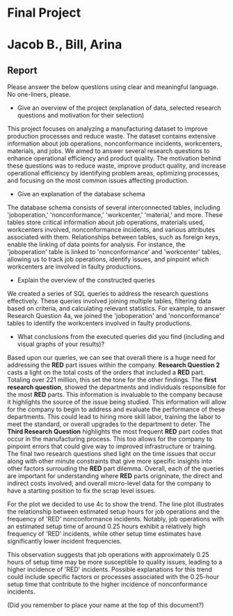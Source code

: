 # Final Project

# Jacob B., Bill, Arina

## Report

Please answer the below questions using clear and meaningful language. No one-liners, please.

* Give an overview of the project (explanation of data, selected research questions and motivation for their selection)

This project focuses on analyzing a manufacturing dataset to improve production processes and reduce waste. The dataset contains extensive information about job operations, nonconformance incidents, workcenters, materials, and jobs. We aimed to answer several research questions to enhance operational efficiency and product quality. The motivation behind these questions was to reduce waste, improve product quality, and increase operational efficiency by identifying problem areas, optimizing processes, and focusing on the most common issues affecting production.

* Give an explanation of the database schema

The database schema consists of several interconnected tables, including 'joboperation,' 'nonconformance,' 'workcenter,' 'material,' and more. These tables store critical information about job operations, materials used, workcenters involved, nonconformance incidents, and various attributes associated with them. Relationships between tables, such as foreign keys, enable the linking of data points for analysis. For instance, the 'joboperation' table is linked to 'nonconformance' and 'workcenter' tables, allowing us to track job operations, identify issues, and pinpoint which workcenters are involved in faulty productions.

* Explain the overview of the constructed queries

We created a series of SQL queries to address the research questions effectively. These queries involved joining multiple tables, filtering data based on criteria, and calculating relevant statistics. For example, to answer Research Question 4a, we joined the 'joboperation' and 'nonconformance' tables to identify the workcenters involved in faulty productions.

* What conclusions from the executed queries did you find (including and visual graphs of your results)?

Based upon our queries, we can see that overall there is a huge need for addressing the __RED__ part issues within the company. __Research Question 2__ casts a light on the total costs of the orders that included a __RED__ part. Totaling over 221 million, this set the tone for the other findings. The __first research question__, showed the departments and individuals responsible for the most __RED__ parts. This information is invaluable to the company because it highlights the source of the issue being studied. This information will allow for the company to begin to address and evaluate the performance of these departments. This could lead to hiring more skill labor, training the labor to meet the standard, or overall upgrades to the department to deter. The __Third Research Question__ highlights the most frequent __RED__ part codes that occur in the manufacturing process. This too allows for the company to pinpoint errors that could give way to improved infrastructure or training. The final two research questions shed light on the time issues that occur along with other minute constraints that give more specific insights into other factors surrouding the __RED__ part dilemma. Overall, each of the queries are important for understanding where __RED__ parts origninate, the direct and indirect costs involved, and overall micro-level data for the company to have a starting position to fix the scrap level issues.

For the plot we decided to use 4c to show the trend.
The line plot illustrates the relationship between estimated setup hours for job operations and the frequency of 'RED' nonconformance incidents. Notably, job operations with an estimated setup time of around 0.25 hours exhibit a relatively high frequency of 'RED' incidents, while other setup time estimates have significantly lower incident frequencies.

This observation suggests that job operations with approximately 0.25 hours of setup time may be more susceptible to quality issues, leading to a higher incidence of 'RED' incidents. Possible explanations for this trend could include specific factors or processes associated with the 0.25-hour setup time that contribute to the higher incidence of nonconformance incidents.

(Did you remember to place your name at the top of this document?)
